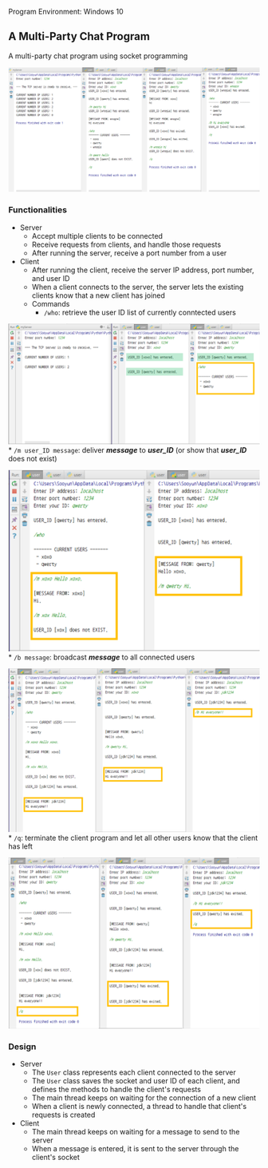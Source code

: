 Program Environment: Windows 10

## A Multi-Party Chat Program

A multi-party chat program using socket programming

![Multi-Chat Program](./images/multi-chat.png)

### **Functionalities**
* Server
	* Accept multiple clients to be connected
	* Receive requests from clients, and handle those requests
	* After running the server, receive a port number from a user
* Client
	* After running the client, receive the server IP address, port number, and user ID
	* When a client connects to the server, the server lets the existing clients know that a new client has joined
	* Commands
		* `/who`: retrieve the user ID list of currently conntected users

![who command](./images/who.png)
		* `/m user_ID message`: deliver ***message*** to ***user_ID*** (or show that ***user_ID*** does not exist)

![m command](./images/m.png)
		* `/b message`: broadcast ***message*** to all connected users

![b command](./images/b.png)
		* `/q`: terminate the client program and let all other users know that the client has left

![q command](./images/q.png)

### Design
* Server
	* The `User` class represents each client connected to the server
	* The `User` class saves the socket and user ID of each client, and defines the methods to handle the client's requests
	* The main thread keeps on waiting for the connection of a new client
	* When a client is newly connected, a thread to handle that client's requests is created
* Client
	* The main thread keeps on waiting for a message to send to the server
	* When a message is entered, it is sent to the server through the client's socket
